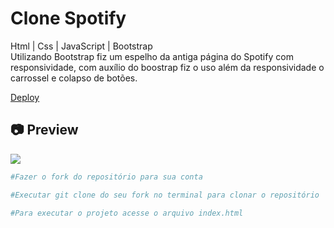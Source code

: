 # Clone Spotify

<p>
Html | Css | JavaScript | Bootstrap<br>
Utilizando Bootstrap fiz um espelho da antiga página do Spotify com responsividade, com auxílio do boostrap fiz o uso além da responsividade o carrossel e colapso de botões.
</p>

[Deploy](https://clone-spotify-alpha.vercel.app/)<br>

<h2>📷 Preview</h2>

<img src="./cinnamon-20210408-8.gif">

<br>

```bash
#Fazer o fork do repositório para sua conta

#Executar git clone do seu fork no terminal para clonar o repositório

#Para executar o projeto acesse o arquivo index.html
```